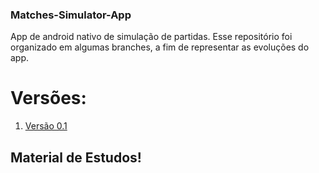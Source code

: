 ### Matches-Simulator-App

App de android nativo de simulação de partidas. Esse repositório foi organizado em algumas branches, a fim de representar as evoluções do app.

# Versões:
  1. [Versão 0.1](https://github.com/pedrohvenancio/matches-simulator-app/tree/Vers%C3%A3o-0.1)

## Material de Estudos!
